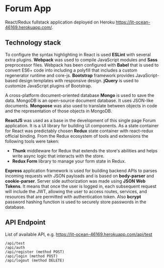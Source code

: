 # Forum App
React/Redux fullstack application deployed on Heroku https://lit-ocean-46169.herokuapp.com/.

## Technology stack
To configure the syntax highlighting in React is used **ESLint** with several extra plugins. **Webpack** was used to compile JavaScript modules and **Sass** preprocessor files. Webpack has been configured with **Babel** that is used to convert ES6+ code into including a polyfill that includes a custom regenerator runtime and core-js. **Bootstrap** framework provides JavaScript-based design templates with responsive design. **jQuery** is used to customize JavaScript plugins of Bootstrap.

A cross-platform document-oriented database **Mongo** is used to save the data. MongoDB is an open-source document database. It uses JSON-like documents. **Mongoose** was also used to translate between objects in code and the representation of those objects in MongoDB.

**ReactJS** was used as a base in the development of this single page Forum application. It is a UI library for building UI components. As a state container for React was predictably chosen **Redux** state container with react-redux official binding. From the Redux ecosystem of tools and extensions the following tools were taken:
- **Thunk** middleware for Redux that extends the store's abilities and helps write async logic that interacts with the store.
- **Redux Form** library to manage your form state in Redux.

**Express** application framework is used for building backend APIs to parses incoming requests with JSON payloads and is based on **body-parser** and **cookie-parser**. Server side authorization was made using **JSON Web Tokens**. It means that once the user is logged in, each subsequent request will include the JWT, allowing the user to access routes, services, and resources that are permitted with authentication token. Also **bcrypt** password hashing function is used to securely store passwords in the database.

## API Endpoint
List of available API, e.g. https://lit-ocean-46169.herokuapp.com/api/test
```
/api/test
/api/auth
/api/register (method POST)
/api/login (method POST)
/api/logout (method DELETE)
```
